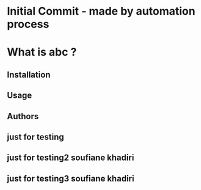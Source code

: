 # Initial Commit - made by automation process
# What is abc ?
## Installation
## Usage
## Authors

## just for testing
## just for testing2 soufiane khadiri
## just for testing3 soufiane khadiri
